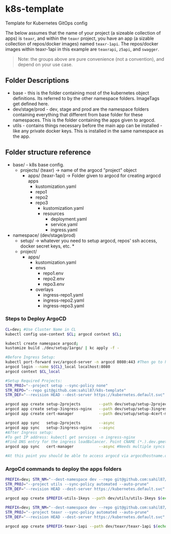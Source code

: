 # k8s-template

Template for Kubernetes GitOps config

The below assumes that the name of your project (a sizeable collection of apps) is `teaxr`, and within the `teaxr` project, you have an app (a sizable collection of repos/docker images) named `teaxr-1api`. The repos/docker images within teaxr-1api in this example are `teaxrapi`, `z5api`, and `swagger`.

> Note: the groups above are pure convenience (not a convention), and depend on your use case.

## Folder Descriptions

* base - this is the folder containing most of the kubernetes object definitions. Its referred to by the other namespace folders. ImageTags get defined here.
* dev/stage/prod - dev, stage and prod are the namespace folders containing everything that different from base folder for these namespaces. This is the folder containing the apps given to argocd.
* utils - contains things necessary before the main app can be installed - like any private docker keys. This is installed in the same namespace as the app.

## Folder structure reference

* base/ - k8s base config.
  * projects/ (teaxr) -> name of the argocd "project" object
    * apps/ (teaxr-1api) -> Folder given to argocd for creating argocd apps
      * kustomization.yaml
      * repo1
      * repo2
      * repo3
        * kustomization.yaml
        * resources
          * deployment.yaml
          * service.yaml
          * ingress.yaml
* namespace/ (dev/stage/prod)
  * setup/ -> whatever you need to setup argocd, repos' ssh access, docker secret keys, etc.
    * 
  * project/
    * apps/
      * kustomization.yaml
      * envs
        * repo1.env
        * repo2.env
        * repo3.env
      * overlays
        * ingress-repo1.yaml
        * ingress-repo2.yaml
        * ingress-repo3.yaml

### Steps to Deploy ArgoCD

```sh
CL=dev; #Use Cluster Name in CL
kubectl config use-context $CL; argocd context $CL;

kubectl create namespace argocd; 
kustomize build ./dev/setup/1argo/ | kc apply -f -

#Before Ingress Setup:
kubectl port-forward svc/argocd-server -n argocd 8080:443 #Then go to http://localhost:8080
argocd login --name ${CL}_local localhost:8080
argocd context $CL_local

#Setup Required Projects:
STR_PROJ="--project setup --sync-policy none"
STR_REPO="--repo git@github.com:sahil87/k8s-template"
STR_DEF="--revision HEAD --dest-server https://kubernetes.default.svc"

argocd app create setup-2projects        --path dev/setup/setup-2projects        --dest-namespace argocd             $(echo $STR_PROJ $STR_REPO $STR_DEF)
argocd app create setup-3ingress-nginx   --path dev/setup/setup-3ingress-nginx   --dest-namespace ingress-nginx      $(echo $STR_PROJ $STR_REPO $STR_DEF)
argocd app create cert-manager           --path dev/setup/setup-4cert-manager    --dest-namespace cert-manager       $(echo $STR_PROJ $STR_REPO $STR_DEF)

argocd app sync   setup-2projects        --async
argocd app sync   setup-3ingress-nginx   --async
#After Ingress setup:
#To get IP address: kubectl get services -n ingress-nginx
#Find DNS entry for the ingress loadBalancer. Point CNAME (*.).dev.gmetri.com -> output IP address
argocd app sync   cert-manager           --async #Needs multiple syncs

#At this point you should be able to access argocd via argocdhostname.dev.gmetri.com (Defined in setup/1argocd/resources/ingress-http.yaml)
```

### ArgoCd commands to deploy the apps folders

```sh
PREFIX=dev; STR_NM="--dest-namespace dev --repo git@github.com:sahil87/k8s-template"
STR_PROJ="--project utils --sync-policy automated --auto-prune"
STR_DEF="--revision HEAD --dest-server https://kubernetes.default.svc"

argocd app create $PREFIX-utils-1keys --path dev/utils/utils-1keys $(echo $STR_PROJ $STR_NM $STR_DEF)

PREFIX=dev; STR_NM="--dest-namespace dev --repo git@github.com:sahil87/k8s-template"
STR_PROJ="--project teaxr --sync-policy automated --auto-prune"
STR_DEF="--revision HEAD --dest-server https://kubernetes.default.svc"

argocd app create $PREFIX-teaxr-1api --path dev/teaxr/teaxr-1api $(echo $STR_PROJ $STR_NM $STR_DEF)
```
